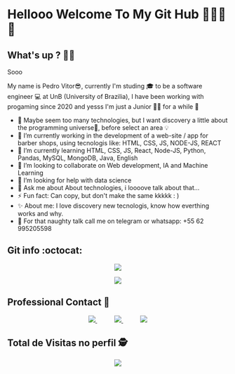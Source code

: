 # Hellooo Welcome To My Git Hub 👨🏾‍💻🚀
 
## What's up ? 👋🏿<br>

Sooo
<p>
My name is Pedro Vitor😎, currently I'm studing 🎓 to be a software engineer 💻 at UnB (University of Brazilia), I have been working with progaming since 2020 and yesss I'm just a Junior 👨‍🎓 for a while 🧠

- 🔬 Maybe seem too many technologies, but I want discovery a little about the programming universe🌌, before select an area 💡
- 🔭 I’m currently working in the development of a web-site / app for barber shops, using tecnologis like: HTML, CSS, JS, NODE-JS, REACT
- 🌱 I’m currently learning HTML, CSS, JS, React, Node-JS, Python, Pandas, MySQL, MongoDB, Java, English
- :busts_in_silhouette: I’m looking to collaborate on Web development, IA and Machine Learning
- 🤔 I’m looking for help with data science 
- 💬 Ask me about About technologies, i loooove talk about that...
- ⚡ Fun fact: Can copy, but don't make the same kkkkk : ) 
- ✨ About me: I love discovery new tecnologis, know how everthing works and why.
- :eyes: For that naughty talk call me on telegram or whatsapp: +55 62 995205598
<p>

## Git info :octocat:	<br>

<p align="center">
<img
      src="https://github-readme-stats.vercel.app/api/top-langs/?username=Peedrooo&text_color=DAA520&show_icons=true&exclude_repo=monitoria,DashEccomerce&count_private=true&bg_color=0D1117&layout=compact"
    />
 </p>
<p align="center">
<img
      src="https://github-readme-stats.vercel.app/api?username=Peedrooo&count_private=true&show_icons=true&cache_seconds=86400&custom_title=Github%20Status&text_color=DAA520&bg_color=0D1117"
    />

</p>


## Professional Contact 📱<br>
<p align="center">
    <a href="https://github.com/Peedrooo">
        <img  src="https://img.shields.io/badge/github-%23100000.svg?&style=for-the-badge&logo=github&logoColor=white&link=mailto:https://github.com/Peedrooo">
    </a>
    &nbsp;&nbsp;&nbsp;&nbsp;&nbsp;&nbsp;&nbsp;&nbsp;&nbsp;
    <a href="mailto:pedrovitora.jesus@gmail.com">
        <img src="https://img.shields.io/badge/gmail-D14836?&style=for-the-badge&logo=gmail&logoColor=white&link=mailto:pedrovitora.jesus@gmail.com">
    </a>
    &nbsp;&nbsp;&nbsp;&nbsp;&nbsp;&nbsp;&nbsp;&nbsp;&nbsp;
    <a href="https://www.linkedin.com/in/pedro-jesus-b6b6101ba">
        <img src="https://img.shields.io/badge/linkedin-%230077B5.svg?&style=for-the-badge&logo=linkedin&logoColor=white&link=mailto:https://www.linkedin.com/in/pedro-jesus-b6b6101ba/">
    </a>
</p>

## Total de Visitas no perfil :detective: <br>
 <p align="center"> 
   <img alingn="center" src="https://profile-counter.glitch.me/Peedrooo/count.svg" />
 </p>

